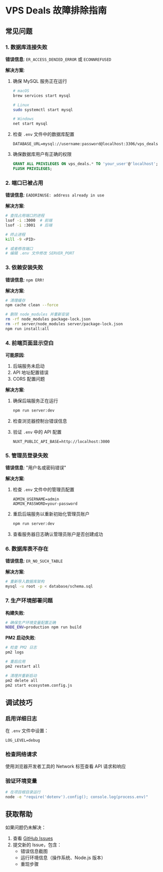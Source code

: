 # VPS Deals 故障排除指南

## 常见问题

### 1. 数据库连接失败

**错误信息**: `ER_ACCESS_DENIED_ERROR` 或 `ECONNREFUSED`

**解决方案**:
1. 确保 MySQL 服务正在运行
   ```bash
   # macOS
   brew services start mysql
   
   # Linux
   sudo systemctl start mysql
   
   # Windows
   net start mysql
   ```

2. 检查 `.env` 文件中的数据库配置
   ```env
   DATABASE_URL=mysql://username:password@localhost:3306/vps_deals
   ```

3. 确保数据库用户有正确的权限
   ```sql
   GRANT ALL PRIVILEGES ON vps_deals.* TO 'your_user'@'localhost';
   FLUSH PRIVILEGES;
   ```

### 2. 端口已被占用

**错误信息**: `EADDRINUSE: address already in use`

**解决方案**:
```bash
# 查找占用端口的进程
lsof -i :3000  # 前端
lsof -i :3001  # 后端

# 终止进程
kill -9 <PID>

# 或者修改端口
# 编辑 .env 文件修改 SERVER_PORT
```

### 3. 依赖安装失败

**错误信息**: `npm ERR!`

**解决方案**:
```bash
# 清理缓存
npm cache clean --force

# 删除 node_modules 并重新安装
rm -rf node_modules package-lock.json
rm -rf server/node_modules server/package-lock.json
npm run install:all
```

### 4. 前端页面显示空白

**可能原因**:
1. 后端服务未启动
2. API 地址配置错误
3. CORS 配置问题

**解决方案**:
1. 确保后端服务正在运行
   ```bash
   npm run server:dev
   ```

2. 检查浏览器控制台错误信息

3. 验证 `.env` 中的 API 配置
   ```env
   NUXT_PUBLIC_API_BASE=http://localhost:3000
   ```

### 5. 管理员登录失败

**错误信息**: "用户名或密码错误"

**解决方案**:
1. 检查 `.env` 文件中的管理员配置
   ```env
   ADMIN_USERNAME=admin
   ADMIN_PASSWORD=your-password
   ```

2. 重启后端服务以重新初始化管理员账户
   ```bash
   npm run server:dev
   ```

3. 查看服务器日志确认管理员账户是否创建成功

### 6. 数据库表不存在

**错误信息**: `ER_NO_SUCH_TABLE`

**解决方案**:
```bash
# 重新导入数据库架构
mysql -u root -p < database/schema.sql
```

### 7. 生产环境部署问题

**构建失败**:
```bash
# 确保生产环境变量配置正确
NODE_ENV=production npm run build
```

**PM2 启动失败**:
```bash
# 检查 PM2 日志
pm2 logs

# 重启应用
pm2 restart all

# 清理并重新启动
pm2 delete all
pm2 start ecosystem.config.js
```

## 调试技巧

### 启用详细日志
在 `.env` 文件中设置：
```env
LOG_LEVEL=debug
```

### 检查网络请求
使用浏览器开发者工具的 Network 标签查看 API 请求和响应

### 验证环境变量
```bash
# 在项目根目录运行
node -e "require('dotenv').config(); console.log(process.env)"
```

## 获取帮助

如果问题仍未解决：
1. 查看 [GitHub Issues](https://github.com/Shannon-x/vps/issues)
2. 提交新的 Issue，包含：
   - 错误信息截图
   - 运行环境信息（操作系统、Node.js 版本）
   - 重现步骤